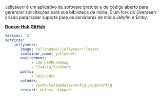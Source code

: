 Jellyseerr é um aplicativo de software gratuito e de código aberto para gerenciar solicitações para sua biblioteca de mídia. É um fork do Overseerr criado para trazer suporte para os servidores de mídia Jellyfin e Emby.

**[Docker Hub](https://hub.docker.com/r/fallenbagel/jellyseerr) [GitHub](https://github.com/Fallenbagel/jellyseerr)**


```yaml
version: '3'
services:
    jellyseerr:
       image: fallenbagel/jellyseerr:latest
       container_name: jellyseerr
       environment:
            - LOG_LEVEL=debug
            - TZ=Asia/Tashkent
       ports:
            - 5055:5055
       volumes:
            - /path/to/appdata/config:/app/config
       restart: unless-stopped
```

